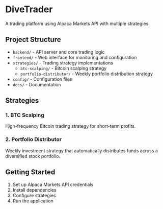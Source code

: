 # DiveTrader

A trading platform using Alpaca Markets API with multiple strategies.

## Project Structure

- `backend/` - API server and core trading logic
- `frontend/` - Web interface for monitoring and configuration
- `strategies/` - Trading strategy implementations
  - `btc-scalping/` - Bitcoin scalping strategy
  - `portfolio-distributor/` - Weekly portfolio distribution strategy
- `config/` - Configuration files
- `docs/` - Documentation

## Strategies

### 1. BTC Scalping
High-frequency Bitcoin trading strategy for short-term profits.

### 2. Portfolio Distributor
Weekly investment strategy that automatically distributes funds across a diversified stock portfolio.

## Getting Started

1. Set up Alpaca Markets API credentials
2. Install dependencies
3. Configure strategies
4. Run the application